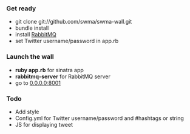 ### Get ready

* git clone git://github.com/swma/swma-wall.git
* bundle install
* install [RabbitMQ](http://www.rabbitmq.com/) 
* set Twitter username/password in app.rb 

### Launch the wall

* __ruby app.rb__ for sinatra app
* __rabbitmq-server__ for RabbitMQ server 
* go to [0.0.0.0:8001](http://0.0.0.0:8001)

### Todo

* Add style 
* Config.yml for Twitter username/password and #hashtags or string
* JS for displaying tweet